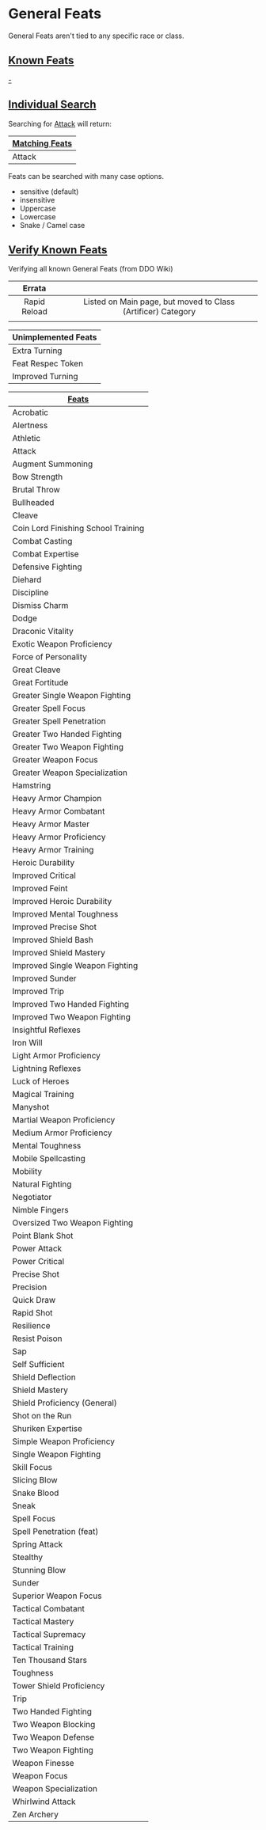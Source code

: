 # General Feats

General Feats aren't tied to any specific race or class.

## [Known Feats](- "#value=values")

[-](- "ext:embed=prettyPrint()")

## [Individual Search](- "Search")

Searching for [Attack](- "#searchString") will return:

| [ ][search] [Matching Feats][match]|
|------------------------------------------|
| Attack |


[search]: - "c:verify-rows=#username:withNameAsList(#searchString)"
[_matchStrategy_]: - "c:matchStrategy=KeyMatch"
[match]: - "?=#username"

Feats can be searched with many case options.
* sensitive (default)
* insensitive
* Uppercase
* Lowercase
* Snake / Camel case

## [Verify Known Feats](- "enumerate")

Verifying all known General Feats (from DDO Wiki)

| Errata  |   |
|:-:|:-:|
|  Rapid Reload | Listed on Main page, but moved to Class (Artificer) Category   |
|   |   |

| Unimplemented Feats
|----------------------------------------|
| Extra Turning |
| Feat Respec Token |
| Improved Turning |

| [ ][existingFeat] [Feats][result]|
|------------------------------------------|
| Acrobatic |
| Alertness |
| Athletic |
| Attack |
| Augment Summoning |
| Bow Strength |
| Brutal Throw |
| Bullheaded |
| Cleave |
| Coin Lord Finishing School Training |
| Combat Casting |
| Combat Expertise |
| Defensive Fighting |
| Diehard |
| Discipline |
| Dismiss Charm |
| Dodge |
| Draconic Vitality |
| Exotic Weapon Proficiency |
| Force of Personality |
| Great Cleave |
| Great Fortitude |
| Greater Single Weapon Fighting |
| Greater Spell Focus |
| Greater Spell Penetration |
| Greater Two Handed Fighting |
| Greater Two Weapon Fighting |
| Greater Weapon Focus |
| Greater Weapon Specialization |
| Hamstring |
| Heavy Armor Champion |
| Heavy Armor Combatant |
| Heavy Armor Master |
| Heavy Armor Proficiency |
| Heavy Armor Training |
| Heroic Durability |
| Improved Critical |
| Improved Feint |
| Improved Heroic Durability |
| Improved Mental Toughness |
| Improved Precise Shot |
| Improved Shield Bash |
| Improved Shield Mastery |
| Improved Single Weapon Fighting |
| Improved Sunder |
| Improved Trip |
| Improved Two Handed Fighting |
| Improved Two Weapon Fighting |
| Insightful Reflexes |
| Iron Will |
| Light Armor Proficiency |
| Lightning Reflexes |
| Luck of Heroes |
| Magical Training |
| Manyshot |
| Martial Weapon Proficiency |
| Medium Armor Proficiency |
| Mental Toughness |
| Mobile Spellcasting |
| Mobility |
| Natural Fighting |
| Negotiator |
| Nimble Fingers |
| Oversized Two Weapon Fighting |
| Point Blank Shot |
| Power Attack |
| Power Critical |
| Precise Shot |
| Precision |
| Quick Draw |
| Rapid Shot |
| Resilience |
| Resist Poison |
| Sap |
| Self Sufficient |
| Shield Deflection |
| Shield Mastery |
| Shield Proficiency (General) |
| Shot on the Run |
| Shuriken Expertise |
| Simple Weapon Proficiency |
| Single Weapon Fighting |
| Skill Focus |
| Slicing Blow |
| Snake Blood |
| Sneak |
| Spell Focus |
| Spell Penetration (feat) |
| Spring Attack |
| Stealthy |
| Stunning Blow |
| Sunder |
| Superior Weapon Focus |
| Tactical Combatant |
| Tactical Mastery |
| Tactical Supremacy |
| Tactical Training |
| Ten Thousand Stars |
| Toughness |
| Tower Shield Proficiency |
| Trip |
| Two Handed Fighting |
| Two Weapon Blocking |
| Two Weapon Defense |
| Two Weapon Fighting |
| Weapon Finesse |
| Weapon Focus |
| Weapon Specialization |
| Whirlwind Attack |
| Zen Archery |


[existingFeat]: - "c:verify-rows=#feat:verify()"
[_matchStrategy_]: - "c:matchStrategy=KeyMatch"
[result]: - "?=#feat"